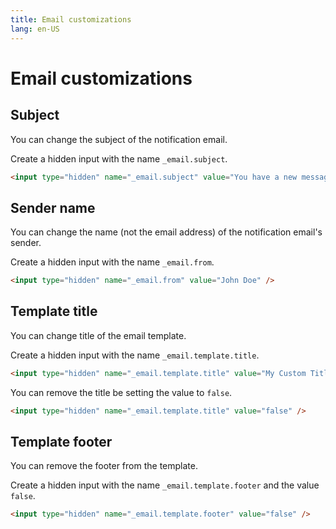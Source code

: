 ```yaml
---
title: Email customizations
lang: en-US
---
```


# Email customizations

## Subject

You can change the subject of the notification email.

Create a hidden input with the name `_email.subject`.

```html
<input type="hidden" name="_email.subject" value="You have a new message!" />
```

## Sender name

You can change the name (not the email address) of the notification email's sender.

Create a hidden input with the name `_email.from`.

```html
<input type="hidden" name="_email.from" value="John Doe" />
```

## Template title

You can change title of the email template.

Create a hidden input with the name `_email.template.title`.

```html
<input type="hidden" name="_email.template.title" value="My Custom Title" />
```

You can remove the title be setting the value to `false`.

```html
<input type="hidden" name="_email.template.title" value="false" />
```

## Template footer

You can remove the footer from the template.

Create a hidden input with the name `_email.template.footer` and the value `false`.

```html
<input type="hidden" name="_email.template.footer" value="false" />
```
